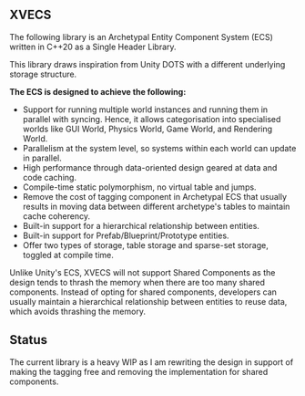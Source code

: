 ## XVECS
The following library is an Archetypal Entity Component System (ECS) written in C++20 as a Single Header Library.

This library draws inspiration from Unity DOTS with a different underlying storage structure.

**The ECS is designed to achieve the following:**
- Support for running multiple world instances and running them in parallel with syncing. Hence, it allows categorisation into specialised worlds like GUI World, Physics World, Game World, and Rendering World.
- Parallelism at the system level, so systems within each world can update in parallel.
- High performance through data-oriented design geared at data and code caching.
- Compile-time static polymorphism, no virtual table and jumps.
- Remove the cost of tagging component in Archetypal ECS that usually results in moving data between different archetype's tables to maintain cache coherency.
- Built-in support for a hierarchical relationship between entities.
- Built-in support for Prefab/Blueprint/Prototype entities.
- Offer two types of storage, table storage and sparse-set storage, toggled at compile time.

Unlike Unity's ECS, XVECS will not support Shared Components as the design tends to thrash the memory when there are too many shared components.
Instead of opting for shared components, developers can usually maintain a hierarchical relationship between entities to reuse data, which avoids thrashing the memory.

## Status
The current library is a heavy WIP as I am rewriting the design in support of making the tagging free and removing the implementation for shared components.